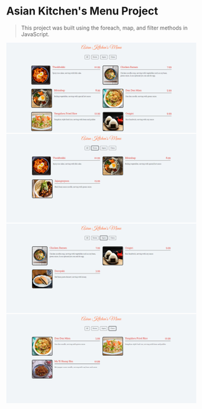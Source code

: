 # Asian Kitchen's Menu Project

> This project was built using the foreach, map, and filter methods in JavaScript.

![project1](images/project1.png)
![project2](images/project2.png)
![project3](images/project3.png)
![project4](images/project4.png)
